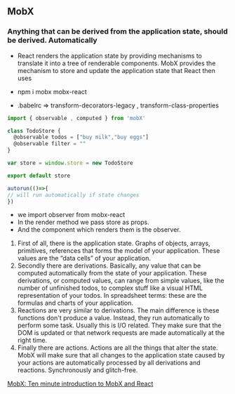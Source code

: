 ## MobX

### Anything that can be derived from the application state, should be derived. Automatically

- React renders the application state by providing mechanisms to translate it into a tree of renderable components. MobX provides the mechanism to store and update the application state that React then uses

- npm i mobx mobx-react
- .babelrc => transform-decorators-legacy , transform-class-properties

```javascript
import { observable , computed } from 'mobX'

class TodoStore {
  @observable todos = ["buy milk","buy eggs"]
  @observable filter = ""
}

var store = window.store = new TodoStore

export default store

autorun(()=>{
// will run automatically if state changes
})
```

- we import observer from mobx-react
- In the render method we pass store as props.
- And the component which renders them is the observer. 

1) First of all, there is the application state. Graphs of objects, arrays, primitives, references that forms the model of your application. These values are the “data cells” of your application.
2) Secondly there are derivations. Basically, any value that can be computed automatically from the state of your application. These derivations, or computed values, can range from simple values, like the number of unfinished todos, to complex stuff like a visual HTML representation of your todos. In spreadsheet terms: these are the formulas and charts of your application.
3) Reactions are very similar to derivations. The main difference is these functions don't produce a value. Instead, they run automatically to perform some task. Usually this is I/O related. They make sure that the DOM is updated or that network requests are made automatically at the right time.
4) Finally there are actions. Actions are all the things that alter the state. MobX will make sure that all changes to the application state caused by your actions are automatically processed by all derivations and reactions. Synchronously and glitch-free.

[MobX: Ten minute introduction to MobX and React](https://mobx.js.org/getting-started.html)



<!--stackedit_data:
eyJoaXN0b3J5IjpbLTE3NDI4MzA2NDRdfQ==
-->